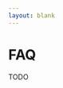 ```yaml
---
layout: blank
---
```

<div id="content">
  <div class="container">
    <h1>FAQ</h1>
    TODO
  </div>
</div>
